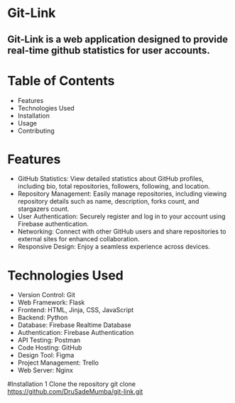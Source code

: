 # Git-Link
## Git-Link is a web application designed to provide real-time github statistics for user accounts. 

# Table of Contents
* Features
* Technologies Used
* Installation
* Usage
* Contributing


# Features
* GitHub Statistics: View detailed statistics about GitHub profiles, including bio, total repositories, followers, following, and location.
* Repository Management: Easily manage repositories, including viewing repository details such as name, description, forks count, and stargazers count.
* User Authentication: Securely register and log in to your account using Firebase authentication.
* Networking: Connect with other GitHub users and share repositories to external sites for enhanced collaboration.
* Responsive Design: Enjoy a seamless experience across devices.


# Technologies Used
* Version Control: Git
* Web Framework: Flask
* Frontend: HTML, Jinja, CSS, JavaScript
* Backend: Python
* Database: Firebase Realtime Database
* Authentication: Firebase Authentication
* API Testing: Postman
* Code Hosting: GitHub
* Design Tool: Figma
* Project Management: Trello
* Web Server: Nginx


#Installation
1 Clone the repository
git clone https://github.com/DruSadeMumba/git-link.git
